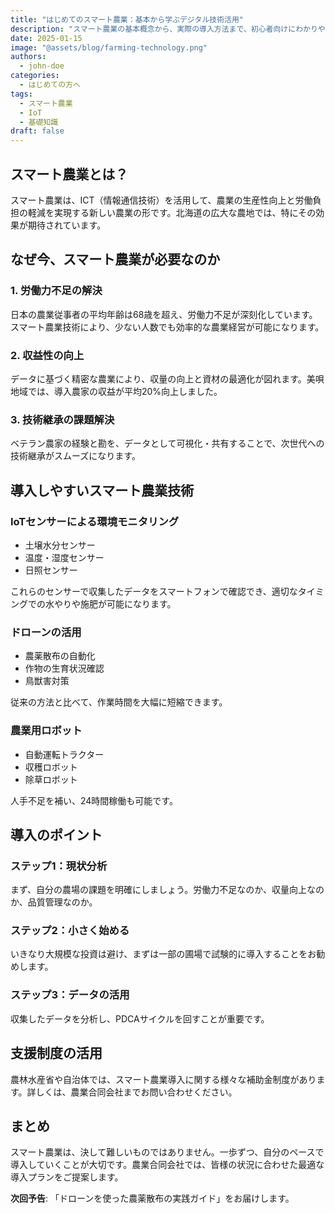 ```yaml
---
title: "はじめてのスマート農業：基本から学ぶデジタル技術活用"
description: "スマート農業の基本概念から、実際の導入方法まで、初心者向けにわかりやすく解説します"
date: 2025-01-15
image: "@assets/blog/farming-technology.png"
authors:
  - john-doe
categories:
  - はじめての方へ
tags:
  - スマート農業
  - IoT
  - 基礎知識
draft: false
---
```


## スマート農業とは？

スマート農業は、ICT（情報通信技術）を活用して、農業の生産性向上と労働負担の軽減を実現する新しい農業の形です。北海道の広大な農地では、特にその効果が期待されています。

## なぜ今、スマート農業が必要なのか

### 1. 労働力不足の解決
日本の農業従事者の平均年齢は68歳を超え、労働力不足が深刻化しています。スマート農業技術により、少ない人数でも効率的な農業経営が可能になります。

### 2. 収益性の向上
データに基づく精密な農業により、収量の向上と資材の最適化が図れます。美唄地域では、導入農家の収益が平均20%向上しました。

### 3. 技術継承の課題解決
ベテラン農家の経験と勘を、データとして可視化・共有することで、次世代への技術継承がスムーズになります。

## 導入しやすいスマート農業技術

### IoTセンサーによる環境モニタリング
- 土壌水分センサー
- 温度・湿度センサー
- 日照センサー

これらのセンサーで収集したデータをスマートフォンで確認でき、適切なタイミングでの水やりや施肥が可能になります。

### ドローンの活用
- 農薬散布の自動化
- 作物の生育状況確認
- 鳥獣害対策

従来の方法と比べて、作業時間を大幅に短縮できます。

### 農業用ロボット
- 自動運転トラクター
- 収穫ロボット
- 除草ロボット

人手不足を補い、24時間稼働も可能です。

## 導入のポイント

### ステップ1：現状分析
まず、自分の農場の課題を明確にしましょう。労働力不足なのか、収量向上なのか、品質管理なのか。

### ステップ2：小さく始める
いきなり大規模な投資は避け、まずは一部の圃場で試験的に導入することをお勧めします。

### ステップ3：データの活用
収集したデータを分析し、PDCAサイクルを回すことが重要です。

## 支援制度の活用

農林水産省や自治体では、スマート農業導入に関する様々な補助金制度があります。詳しくは、農業合同会社までお問い合わせください。

## まとめ

スマート農業は、決して難しいものではありません。一歩ずつ、自分のペースで導入していくことが大切です。農業合同会社では、皆様の状況に合わせた最適な導入プランをご提案します。

**次回予告**: 「ドローンを使った農薬散布の実践ガイド」をお届けします。